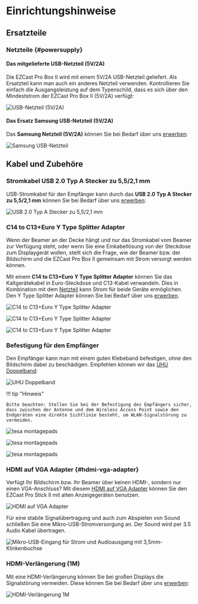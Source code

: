 # Einrichtungshinweise

## Ersatzteile

### Netzteile {#powersupply}

#### Das mitgelieferte USB-Netzteil (5V/2A)

Die EZCast Pro Box II wird mit einem 5V/2A USB-Netzteil geliefert. Als Ersatzteil kann man auch ein anderes Netzteil verwenden. Kontrollieren Sie einfach die Ausgangsleistung auf dem Typenschild, dass es sich über den Mindeststrom der EZCast Pro Box II (5V/2A) verfügt:

![USB-Netzteil (5V/2A)](/assets/img/QuattroPod.USBCharger.png)

#### Das Ersatz Samsung USB-Netzteil (5V/2A)

Das **Samsung Netzteil (5V/2A)** können Sie bei Bedarf über uns [erwerben](https://www.stueber.de/contact.php?from=ezcastpro):

![Samsung USB-Netzteil](/assets/img/Samsung.USB-Netzteil.jpg)

## Kabel und Zubehöre

### Stromkabel USB 2.0 Typ A Stecker zu 5,5/2,1 mm 

USB-Stromkabel für den Empfänger kann durch das **USB 2.0 Typ A Stecker zu 5,5/2,1 mm** können Sie bei Bedarf über uns [erwerben](https://www.stueber.de/contact.php?from=ezcastpro):

![USB 2.0 Typ A Stecker zu 5,5/2,1 mm](/assets/img/USB-2.0-TypA-Stecker-to-5.5-2.1mm.jpg)

### C14 to C13+Euro Y Type Splitter Adapter

Wenn der Beamer an der Decke hängt und nur das Stromkabel vom Beamer zur Verfügung steht, oder wenn Sie eine Einkabellösung von der Steckdose zum Displaygerät wollen, stellt sich die Frage, wie der Beamer bzw. der Bildschirm und die EZCast Pro Box II gemeinsam mit Strom versorgt werden können.

Mit einem **C14 to C13+Euro Y Type Splitter Adapter** können Sie das Kaltgerätekabel in Euro-Steckdose und C13-Kabel verwandeln. Dies in Kombination mit dem [Netzteil](#powersupply) kann Strom für beide Geräte ermöglichen. Den Y Type Splitter Adapter können Sie bei Bedarf über uns [erwerben](https://www.stueber.de/contact.php?from=ezcastpro).

![C14 to C13+Euro Y Type Splitter Adapter](/assets/img/C14.to.C13undEuroYType-Splitter-Adapter.png)

![C14 to C13+Euro Y Type Splitter Adapter](/assets/img/C14toC13undEuroYType1.png)

![C14 to C13+Euro Y Type Splitter Adapter](/assets/img/C14toC13undEuroYType2.png)

### Befestigung für den Empfänger

Den Empfänger kann man mit einem guten Klebeband befestigen, ohne den Bildschirm dabei zu beschädigen. Empfehlen können wir das [UHU Doppelband](https://www.amazon.de/dp/B08XY33P7Z/ref=cm_sw_em_r_mt_dp_ATTVGNT009VNJK1MEE60?_encoding=UTF8&psc=1):

![UHU Doppelband](/assets/img/UHU.png)

!!! tip "Hinweis"
    
	Bitte beachten: Stellen Sie bei der Befestigung des Empfängers sicher, dass zwischen der Antenne und dem Wireless Access Point sowie den Endgeräten eine direkte Sichtlinie besteht, um WLAN-Signalstörung zu vermeiden.
	
![tesa montagepads](/assets/img/RX_mounted.png)

![tesa montagepads](/assets/img/RX_mounted.wrong.png)

![tesa montagepads](/assets/img/RX_mounted.huawei.png)

### HDMI auf VGA Adapter {#hdmi-vga-adapter}

Verfügt Ihr Bildschirm bzw. Ihr Beamer über keinen HDMI-, sondern nur einen VGA-Anschluss? Mit diesem [HDMI auf VGA Adapter](https://www.amazon.de/dp/B01GFMW91E?aaxitk=H031EFlH09CVpciz7mx1fA&pd_rd_i=B01GFMW91E&pf_rd_p=737424fe-4e87-4f15-ad17-a88ea0f6f9fe&hsa_cr_id=3885910160902&sb-ci-n=productDescription&sb-ci-v=UGREEN%20HDMI%20auf%20VGA%20Adapter%20HDMI%20Buchse%20zu%20VGA%20Stecker%201080P%20HDTV%20Aktiv%20Audio%20%C3%9Cbertragung%20Konverterkabel%20unterst%C3%BCtzt%20f%C3%BCr%20TV%20Stick) können Sie den EZCast Pro Stick II mit alten Anzeigegeräten benutzen.

![HDMI auf VGA Adapter](/assets/img/UGREEN_HDMI_auf_VGA_Adapter1.jpg)

Für eine stabile Signalübertragung und auch zum Abspielen von Sound schließen Sie eine Mikro-USB-Stromversorgung an. Der Sound wird per 3.5 Audio Kabel übertragen.

![Mikro-USB-Eingang für Strom und Audioausgang mit 3,5mm-Klinkenbuchse](/assets/img/UGREEN_HDMI_auf_VGA_Adapter2.jpg)

### HDMI-Verlängerung (1M)

Mit eine HDMI-Verlängerung können Sie bei großen Displays die Signalstörung vermeiden. Diese können Sie bei Bedarf über uns [erwerben](https://www.stueber.de/contact.php?from=ezcastpro):

![HDMI-Verlängerung 1M](/assets/img/deleycon.hdmi.extension.jpg)

